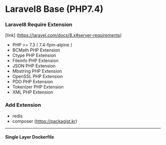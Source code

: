 # Laravel8 Base (PHP7.4)

### Laravel8 Require Extension

[link] (https://laravel.com/docs/8.x#server-requirements)

- PHP >= 7.3 ( 7.4-fpm-alpine )
- BCMath PHP Extension
- Ctype PHP Extension
- Fileinfo PHP Extension
- JSON PHP Extension
- Mbstring PHP Extension
- OpenSSL PHP Extension
- PDO PHP Extension
- Tokenizer PHP Extension
- XML PHP Extension

### Add Extension

- redis
- composer (https://packagist.kr)

---

#### Single Layer Dockerfile
